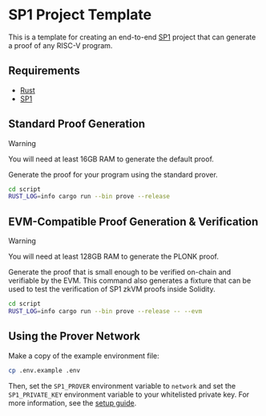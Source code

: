 # SP1 Project Template

This is a template for creating an end-to-end [SP1](https://github.com/succinctlabs/sp1) project
that can generate a proof of any RISC-V program.

## Requirements

- [Rust](https://rustup.rs/)
- [SP1](https://succinctlabs.github.io/sp1/getting-started/install.html)

## Standard Proof Generation

> [!WARNING]
> You will need at least 16GB RAM to generate the default proof.

Generate the proof for your program using the standard prover.

```sh
cd script
RUST_LOG=info cargo run --bin prove --release
```

## EVM-Compatible Proof Generation & Verification

> [!WARNING]
> You will need at least 128GB RAM to generate the PLONK proof.

Generate the proof that is small enough to be verified on-chain and verifiable by the EVM. This command also generates a fixture that can be used to test the verification of SP1 zkVM proofs inside Solidity.

```sh
cd script
RUST_LOG=info cargo run --bin prove --release -- --evm
```

## Using the Prover Network

Make a copy of the example environment file:

```sh
cp .env.example .env
```

Then, set the `SP1_PROVER` environment variable to `network` and set the `SP1_PRIVATE_KEY` environment variable to your whitelisted private key. For more information, see the [setup guide](https://docs.succinct.xyz/prover-network/setup.html).
